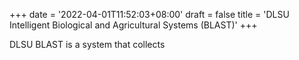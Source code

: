 +++
date = '2022-04-01T11:52:03+08:00'
draft = false
title = 'DLSU Intelligent Biological and Agricultural Systems (BLAST)'
+++

DLSU BLAST is a system that collects 
